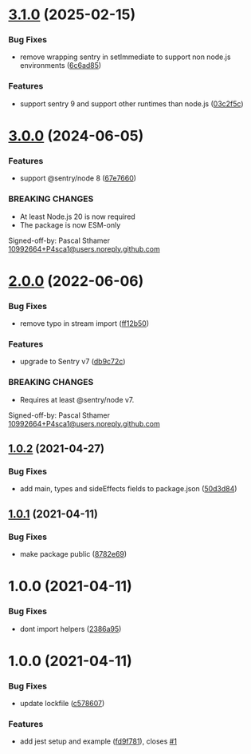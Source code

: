 # [3.1.0](https://github.com/IPS-Hosting/pino-sentry-stream/compare/v3.0.0...v3.1.0) (2025-02-15)


### Bug Fixes

* remove wrapping sentry in setImmediate to support non node.js environments ([6c6ad85](https://github.com/IPS-Hosting/pino-sentry-stream/commit/6c6ad85219c7e6d62eb4a77005037b5ceea74902))


### Features

* support sentry 9 and support other runtimes than node.js ([03c2f5c](https://github.com/IPS-Hosting/pino-sentry-stream/commit/03c2f5cfce18dcbf81009cea772f3345f1b6b750))

# [3.0.0](https://github.com/IPS-Hosting/pino-sentry-stream/compare/v2.0.0...v3.0.0) (2024-06-05)


### Features

* support @sentry/node 8 ([67e7660](https://github.com/IPS-Hosting/pino-sentry-stream/commit/67e7660b9204d38fe1dfbfa16ef02ed8da149500))


### BREAKING CHANGES

* At least Node.js 20 is now required
* The package is now ESM-only

Signed-off-by: Pascal Sthamer <10992664+P4sca1@users.noreply.github.com>

# [2.0.0](https://github.com/IPS-Hosting/pino-sentry-stream/compare/v1.0.2...v2.0.0) (2022-06-06)


### Bug Fixes

* remove typo in stream import ([ff12b50](https://github.com/IPS-Hosting/pino-sentry-stream/commit/ff12b505c726844f6a4486efa0362cdd3053d0d6))


### Features

* upgrade to Sentry v7 ([db9c72c](https://github.com/IPS-Hosting/pino-sentry-stream/commit/db9c72ce6e12488025ac40f51c8a56b789ec50b7))


### BREAKING CHANGES

* Requires at least @sentry/node v7.

Signed-off-by: Pascal Sthamer <10992664+P4sca1@users.noreply.github.com>

## [1.0.2](https://github.com/IPS-Hosting/pino-sentry-stream/compare/v1.0.1...v1.0.2) (2021-04-27)


### Bug Fixes

* add main, types and sideEffects fields to package.json ([50d3d84](https://github.com/IPS-Hosting/pino-sentry-stream/commit/50d3d84fd921fc902f9e46ffb36f34c429d1ce99))

## [1.0.1](https://github.com/IPS-Hosting/pino-sentry-stream/compare/v1.0.0...v1.0.1) (2021-04-11)


### Bug Fixes

* make package public ([8782e69](https://github.com/IPS-Hosting/pino-sentry-stream/commit/8782e694a6e1e35475bfdf624635fe71a282dd1e))

# 1.0.0 (2021-04-11)


### Bug Fixes

* dont import helpers ([2386a95](https://github.com/IPS-Hosting/pino-sentry-stream/commit/2386a95a7ba27c8773e3c3f02d36373f64179f2b))

# 1.0.0 (2021-04-11)


### Bug Fixes

* update lockfile ([c578607](https://github.com/IPS-Hosting/node-typescript-starter/commit/c578607246654bcc41da07064402710d9d4296ad))


### Features

* add jest setup and example ([fd9f781](https://github.com/IPS-Hosting/node-typescript-starter/commit/fd9f781d2fa25a2faee5dacb8512b08da70a698a)), closes [#1](https://github.com/IPS-Hosting/node-typescript-starter/issues/1)
